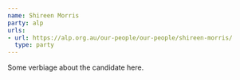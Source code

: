 ```yaml
---
name: Shireen Morris
party: alp
urls:
- url: https://alp.org.au/our-people/our-people/shireen-morris/
  type: party
---
```

Some verbiage about the candidate here.
